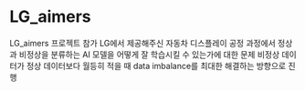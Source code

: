 # LG_aimers
LG_aimers 프로젝트 참가
LG에서 제공해주신 자동차 디스플레이 공정 과정에서 정상과 비정상을 분류하는 AI 모델을 어떻게 잘 학습시킬 수 있는가에 대한 문제
비정상 데이터가 정상 데이터보다 월등히 적을 때 data imbalance를 최대한 해결하는 방향으로 진행
